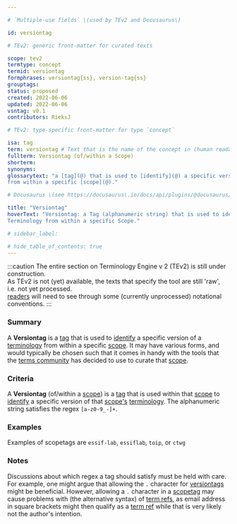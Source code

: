 ```yaml
---

# `Multiple-use fields` \(used by TEv2 and Docusaurus\)

id: versiontag

# TEv2: generic front-matter for curated texts

scope: tev2
termtype: concept
termid: versiontag
formphrases: versiontag{ss}, version-tag{ss}
grouptags:
status: proposed
created: 2022-06-06
updated: 2022-06-06
vsntag: v0.1
contributors: RieksJ

# TEv2: type-specific front-matter for type `concept`

isa: tag
term: versiontag # Text that is the name of the concept in (human readable) texts.
fullterm: Versiontag (of/within a Scope)
shorterm:
synonyms:
glossarytext: "a [tag](@) that is used to [identify](@) a specific version of a [terminology](@)
from within a specific [scope](@)."

# Docusaurus \(see https://docusaurus\.io/docs/api/plugins/@docusaurus/plugin-content-docs#markdown-front-matter\):

title: "Versiontag"
hoverText: "Versiontag: a Tag (alphanumeric string) that is used to identify a specific version of a
Terminology from within a specific Scope."

# sidebar_label:

# hide_table_of_contents: true
---
```


:::caution
The entire section on Terminology Engine v 2 (TEv2) is still under construction.<br/>
As TEv2 is not (yet) available, the texts that specify the tool are still 'raw', i.e. not yet
processed.<br/>[readers](@) will need to see through some (currently unprocessed) notational
conventions.
:::

### Summary

A **Versiontag** is a [tag](@) that is used to [identify](@) a specific version of
a [terminology](@) from within a specific [scope](@). It may have various forms, and would typically
be chosen such that it comes in handy with the tools that the [terms community](@) has decided to
use to curate that [scope](@).

### Criteria

A **Versiontag** (of/within a [scope](@)) is a [tag](@) that is used within that [scope](@)
to [identify](@) a specific version of that [scope's](@) [terminology](@). The alphanumeric string
satisfies the regex `[a-z0-9_-]+`.

### Examples

Examples of scopetags are `essif-lab`, `essiflab`, `toip`, or `ctwg`

### Notes

Discussions about which regex a tag should satisfy must be held with care. For example, one might
argue that allowing the `.` character for [versiontags](@) might be beneficial. However, allowing
a `.` character in a [scopetag](@) may cause problems with (the alternative syntax)
of [term refs](@), as email address in square brackets might then qualify as a [term ref](@) while
that is very likely not the author's intention.